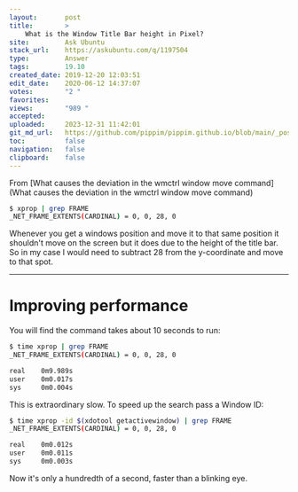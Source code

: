 ```yaml
---
layout:       post
title:        >
    What is the Window Title Bar height in Pixel?
site:         Ask Ubuntu
stack_url:    https://askubuntu.com/q/1197504
type:         Answer
tags:         19.10
created_date: 2019-12-20 12:03:51
edit_date:    2020-06-12 14:37:07
votes:        "2 "
favorites:    
views:        "989 "
accepted:     
uploaded:     2023-12-31 11:42:01
git_md_url:   https://github.com/pippim/pippim.github.io/blob/main/_posts/2019/2019-12-20-What-is-the-Window-Title-Bar-height-in-Pixel_.md
toc:          false
navigation:   false
clipboard:    false
---
```


From [What causes the deviation in the wmctrl window move command](What causes the deviation in the wmctrl window move command)



``` bash
$ xprop | grep FRAME
_NET_FRAME_EXTENTS(CARDINAL) = 0, 0, 28, 0
```

Whenever you get a windows position and move it to that same position it shouldn't move on the screen but it does due to the height of the title bar. So in my case I would need to subtract 28 from the y-coordinate and move to that spot.


----------

# Improving performance

You will find the command takes about 10 seconds to run:

``` bash
$ time xprop | grep FRAME
_NET_FRAME_EXTENTS(CARDINAL) = 0, 0, 28, 0

real    0m9.989s
user    0m0.017s
sys     0m0.004s
```

This is extraordinary slow. To speed up the search pass a Window ID:

``` bash
$ time xprop -id $(xdotool getactivewindow) | grep FRAME
_NET_FRAME_EXTENTS(CARDINAL) = 0, 0, 28, 0

real    0m0.012s
user    0m0.011s
sys     0m0.003s

```

Now it's only a hundredth of a second, faster than a blinking eye.
